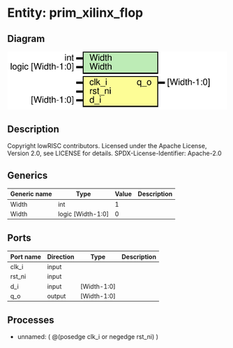 # Entity: prim_xilinx_flop

## Diagram

![Diagram](prim_xilinx_flop.svg "Diagram")
## Description

Copyright lowRISC contributors.
 Licensed under the Apache License, Version 2.0, see LICENSE for details.
 SPDX-License-Identifier: Apache-2.0
 
## Generics

| Generic name | Type              | Value | Description |
| ------------ | ----------------- | ----- | ----------- |
| Width        | int               | 1     |             |
| Width        | logic [Width-1:0] | 0     |             |
## Ports

| Port name | Direction | Type        | Description |
| --------- | --------- | ----------- | ----------- |
| clk_i     | input     |             |             |
| rst_ni    | input     |             |             |
| d_i       | input     | [Width-1:0] |             |
| q_o       | output    | [Width-1:0] |             |
## Processes
- unnamed: ( @(posedge clk_i or negedge rst_ni) )
